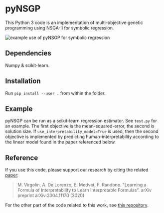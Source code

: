 # pyNSGP
This Python 3 code is an implementation of multi-objective genetic programming using NSGA-II for symbolic regression.

![example use of pyNSGP for symbolic regression](https://github.com/marcovirgolin/pyNSGP/blob/master/example_pic.jpeg?raw=true)


## Dependencies
Numpy & scikit-learn.

## Installation
Run `pip install --user .` from within the folder.

## Example 
pyNSGP can be run as a scikit-learn regression estimator. See `test.py` for an example. 
The first objective is the mean-squared-error, the second is solution size. If `use_interpretability_model=True` is used, then the second objective is implemented by predicting human-interpretability according to the linear model found in the paper referenced below.

## Reference
If you use this code, please support our research by citing the related [paper](https://arxiv.org/abs/2004.11170):
> M. Virgolin, A. De Lorenzo, E. Medvet, F. Randone. "Learning a Formula of Interpretability to Learn Interpretable Formulas". arXiv preprint arXiv:2004.11170 (2020)

For the other part of the code related to this work, see [this repository](https://github.com/MaLeLabTs/GPFormulasInterpretability). 
